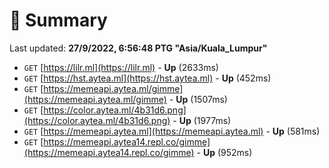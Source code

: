 # 📖 Summary
Last updated: **27/9/2022, 6:56:48 PTG "Asia/Kuala_Lumpur"**

- `GET` [https://lilr.ml](https://lilr.ml) - **Up** (2633ms)
- `GET` [https://hst.aytea.ml](https://hst.aytea.ml) - **Up** (452ms)
- `GET` [https://memeapi.aytea.ml/gimme](https://memeapi.aytea.ml/gimme) - **Up** (1507ms)
- `GET` [https://color.aytea.ml/4b31d6.png](https://color.aytea.ml/4b31d6.png) - **Up** (1977ms)
- `GET` [https://memeapi.aytea.ml](https://memeapi.aytea.ml) - **Up** (581ms)
- `GET` [https://memeapi.aytea14.repl.co/gimme](https://memeapi.aytea14.repl.co/gimme) - **Up** (952ms)
